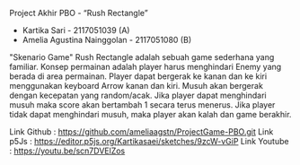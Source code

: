 Project Akhir PBO -  “Rush Rectangle”
- Kartika Sari - 2117051039 (A)
- Amelia Agustina Nainggolan - 2117051080 (B)

"Skenario Game"
    Rush Rectangle adalah sebuah game sederhana yang familiar. Konsep permainan adalah player harus menghindari Enemy yang berada di area permainan. Player dapat bergerak ke kanan dan ke kiri menggunakan keyboard Arrow kanan dan kiri. Musuh akan bergerak dengan kecepatan yang random/acak. Jika player dapat menghindari musuh maka score akan bertambah 1 secara terus menerus. Jika player tidak dapat menghindari musuh, maka player akan kalah dan game berakhir.

Link Github : https://github.com/ameliaagstn/ProjectGame-PBO.git
Link p5Js : https://editor.p5js.org/Kartikasaei/sketches/9zcW-vGiP
Link Youtube : https://youtu.be/scn7DVElZos
